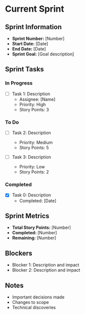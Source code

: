 # Current Sprint

## Sprint Information
- **Sprint Number:** [Number]
- **Start Date:** [Date]
- **End Date:** [Date]
- **Sprint Goal:** [Goal description]

## Sprint Tasks

### In Progress
- [ ] Task 1: Description
  - Assignee: [Name]
  - Priority: High
  - Story Points: 3

### To Do
- [ ] Task 2: Description
  - Priority: Medium
  - Story Points: 5
  
- [ ] Task 3: Description
  - Priority: Low
  - Story Points: 2

### Completed
- [x] Task 0: Description
  - Completed: [Date]

## Sprint Metrics
- **Total Story Points:** [Number]
- **Completed:** [Number]
- **Remaining:** [Number]

## Blockers
- Blocker 1: Description and impact
- Blocker 2: Description and impact

## Notes
- Important decisions made
- Changes to scope
- Technical discoveries